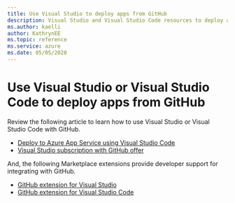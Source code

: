 ```yaml
--- 
title: Use Visual Studio to deploy apps from GitHub 
description: Visual Studio and Visual Studio Code resources to deploy apps from GitHub  
ms.author: kaelli
author: KathrynEE
ms.topic: reference
ms.service: azure 
ms.date: 05/05/2020
---
```



# Use Visual Studio or Visual Studio Code to deploy apps from GitHub 

Review the following article to learn how to use Visual Studio or Visual Studio Code with GitHub.  

- [Deploy to Azure App Service using Visual Studio Code](https://docs.microsoft.com/azure/devops/pipelines/targets/deploy-to-azure-vscode)  
- [Visual Studio subscription with GitHub offer](https://docs.microsoft.com/visualstudio/subscriptions/access-github)  

And, the following Marketplace extensions provide developer support for integrating with GitHub. 

- [GitHub extension for Visual Studio](https://visualstudio.github.com/)  
- [GitHub extension for Visual Studio Code](https://vscode.github.com/) 